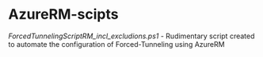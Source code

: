 # AzureRM-scipts


*ForcedTunnelingScriptRM_incl_excludions.ps1* - Rudimentary script created to automate the configuration of Forced-Tunneling using AzureRM
